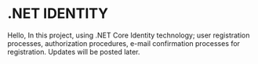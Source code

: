 # .NET IDENTITY

Hello,
In this project, using .NET Core Identity technology; user registration processes,
authorization procedures, e-mail confirmation processes for registration. Updates will be posted later.
